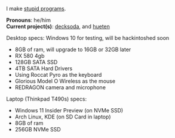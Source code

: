 I make [stupid programs](https://github.com/greysoh/random-projects).  
  
**Pronouns**: he/him  
**Current project(s)**: [decksoda](https://github.com/decksoda), and [hueten](https://github.com/greysoh/hueten)

Desktop specs:
Windows 10 for testing, will be hackintoshed soon
* 8GB of ram, will upgrade to 16GB or 32GB later
* RX 580 4gb
* 128GB SATA SSD
* 4TB SATA Hard Drivers
* Using Roccat Pyro as the keyboard
* Glorious Model O Wireless as the mouse
* REDRAGON camera and microphone  

Laptop (Thinkpad T490s) specs:
* Windows 11 Insider Preview (on NVMe SSD)
* Arch Linux, KDE (on SD Card in laptop)
* 8GB of ram 
* 256GB NVMe SSD
